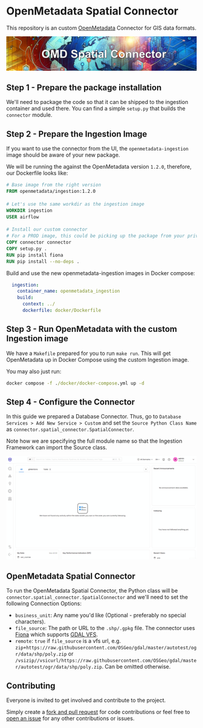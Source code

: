 # OpenMetadata Spatial Connector
This repository is an custom [OpenMetadata](https://open-metadata.org/) Connector for GIS data formats.

![OMD Spatial Connector](images%2Fhead.png)


## Step 1 - Prepare the package installation
We'll need to package the code so that it can be shipped to the ingestion container and used there. You can find a simple `setup.py` that builds the `connector` module.

## Step 2 - Prepare the Ingestion Image

If you want to use the connector from the UI, the `openmetadata-ingestion` image should be aware of your new package.

We will be running the against the OpenMetadata version `1.2.0`, therefore, our Dockerfile looks like:

```Dockerfile
# Base image from the right version
FROM openmetadata/ingestion:1.2.0

# Let's use the same workdir as the ingestion image
WORKDIR ingestion
USER airflow

# Install our custom connector
# For a PROD image, this could be picking up the package from your private package index
COPY connector connector
COPY setup.py .
RUN pip install fiona
RUN pip install --no-deps .
```
Build and use the new openmetadata-ingestion images in Docker compose:
```yaml
  ingestion:
    container_name: openmetadata_ingestion
    build:
      context: ../
      dockerfile: docker/Dockerfile
```

## Step 3 - Run OpenMetadata with the custom Ingestion image

We have a `Makefile` prepared for you to run `make run`. This will get OpenMetadata up in Docker Compose using the custom Ingestion image.

You may also just run:

```cmd
docker compose -f ./docker/docker-compose.yml up -d
```

## Step 4 - Configure the Connector

In this guide we prepared a Database Connector. Thus, go to `Database Services > Add New Service > Custom` and set the `Source Python Class Name` as `connector.spatial_connector.SpatialConnector`.

Note how we are specifying the full module name so that the Ingestion Framework can import the Source class.

![demo.gif](images%2Fsetup_demo.gif)

## OpenMetadata Spatial Connector

To run the OpenMetadata Spatial Connector, the Python class will be `connector.spatial_connector.SpatialConnector` and we'll need to set the following Connection Options:
- `business_unit`: Any name you'd like (Optional - preferably no special characters).
- `file_source`: The path or URL to the `.shp/.gpkg` file. The connector uses [Fiona](https://fiona.readthedocs.io/en/latest/index.html) which supports [GDAL VFS](https://gdal.org/user/virtual_file_systems.html).
- `remote`: `true` if `file_source` is a vfs url, e.g. `zip+https://raw.githubusercontent.com/OSGeo/gdal/master/autotest/ogr/data/shp/poly.zip` or `/vsizip//vsicurl/https://raw.githubusercontent.com/OSGeo/gdal/master/autotest/ogr/data/shp/poly.zip`. Can be omitted otherwise.  

## Contributing

Everyone is invited to get involved and contribute to the project.

Simply create a [fork and pull request](https://docs.github.com/en/get-started/quickstart/contributing-to-projects) for code contributions or
feel free to [open an issue](https://github.com/msgis/openmetadata-spatial-connector/issues) for any other contributions or issues.